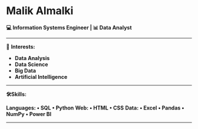 # Malik Almalki

**💻 Information Systems Engineer | 📊 Data Analyst**

---

🎯 **Interests:** 
- **Data Analysis**
- **Data Science**
- **Big Data**
- **Artificial Intelligence** 

---

**🛠️Skills:**

**Languages: • SQL • Python**
**Web: • HTML • CSS** 
**Data: • Excel • Pandas • NumPy • Power BI** 

---






